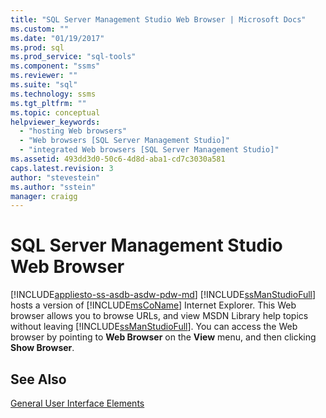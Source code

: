 ```yaml
---
title: "SQL Server Management Studio Web Browser | Microsoft Docs"
ms.custom: ""
ms.date: "01/19/2017"
ms.prod: sql
ms.prod_service: "sql-tools"
ms.component: "ssms"
ms.reviewer: ""
ms.suite: "sql"
ms.technology: ssms
ms.tgt_pltfrm: ""
ms.topic: conceptual
helpviewer_keywords: 
  - "hosting Web browsers"
  - "Web browsers [SQL Server Management Studio]"
  - "integrated Web browsers [SQL Server Management Studio]"
ms.assetid: 493dd3d0-50c6-4d8d-aba1-cd7c3030a581
caps.latest.revision: 3
author: "stevestein"
ms.author: "sstein"
manager: craigg
---
```

# SQL Server Management Studio Web Browser
[!INCLUDE[appliesto-ss-asdb-asdw-pdw-md](../includes/appliesto-ss-asdb-asdw-pdw-md.md)]
[!INCLUDE[ssManStudioFull](../includes/ssmanstudiofull_md.md)] hosts a version of [!INCLUDE[msCoName](../includes/msconame_md.md)] Internet Explorer. This Web browser allows you to browse URLs, and view MSDN Library help topics without leaving [!INCLUDE[ssManStudioFull](../includes/ssmanstudiofull_md.md)]. You can access the Web browser by pointing to **Web Browser** on the **View** menu, and then clicking **Show Browser**.  
  
## See Also  
[General User Interface Elements](../ssms/general-user-interface-elements.md)  
  

